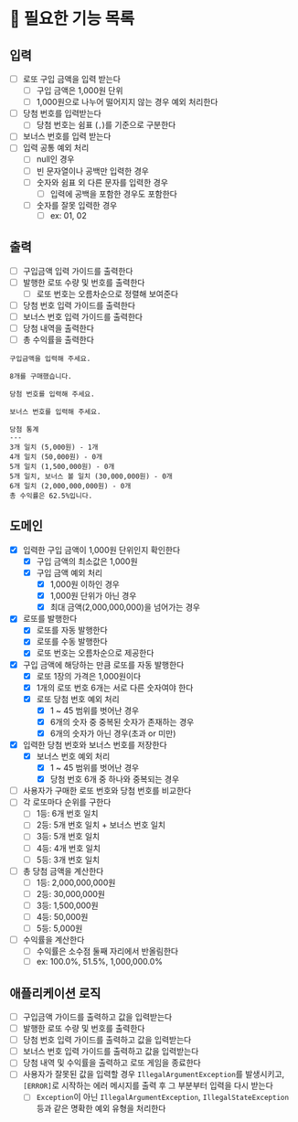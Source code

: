 # 📌 필요한 기능 목록

## 입력
- [ ] 로또 구입 금액을 입력 받는다
  - [ ] 구입 금액은 1,000원 단위
  - [ ] 1,000원으로 나누어 떨어지지 않는 경우 예외 처리한다
- [ ] 당첨 번호를 입력받는다
  - [ ] 당첨 번호는 쉼표 (`,`)를 기준으로 구분한다
- [ ] 보너스 번호를 입력 받는다
- [ ] 입력 공통 예외 처리
  - [ ] null인 경우
  - [ ] 빈 문자열이나 공백만 입력한 경우
  - [ ] 숫자와 쉼표 외 다른 문자를 입력한 경우
    - [ ] 입력에 공백을 포함한 경우도 포함한다
  - [ ] 숫자를 잘못 입력한 경우
    - [ ] ex: 01, 02

## 출력
- [ ] 구입금액 입력 가이드를 출력한다
- [ ] 발행한 로또 수량 및 번호를 출력한다
  - [ ] 로또 번호는 오름차순으로 정렬해 보여준다
- [ ] 당첨 번호 입력 가이드를 출력한다
- [ ] 보너스 번호 입력 가이드를 출력한다
- [ ] 당첨 내역을 출력한다
- [ ] 총 수익률을 출력한다

```text
구입금액을 입력해 주세요.

8개를 구매했습니다.

당첨 번호를 입력해 주세요.

보너스 번호를 입력해 주세요.

당첨 통계
---
3개 일치 (5,000원) - 1개
4개 일치 (50,000원) - 0개
5개 일치 (1,500,000원) - 0개
5개 일치, 보너스 볼 일치 (30,000,000원) - 0개
6개 일치 (2,000,000,000원) - 0개
총 수익률은 62.5%입니다.
```

## 도메인
- [x] 입력한 구입 금액이 1,000원 단위인지 확인한다
  - [x] 구입 금액의 최소값은 1,000원
  - [x] 구입 금액 예외 처리
    - [x] 1,000원 이하인 경우
    - [x] 1,000원 단위가 아닌 경우
    - [x] 최대 금액(2,000,000,000)을 넘어가는 경우
- [x] 로또를 발행한다
  - [x] 로또를 자동 발행한다
  - [x] 로또를 수동 발행한다
  - [x] 로또 번호는 오름차순으로 제공한다
- [x] 구입 금액에 해당하는 만큼 로또를 자동 발행한다
  - [x] 로또 1장의 가격은 1,000원이다
  - [x] 1개의 로또 번호 6개는 서로 다른 숫자여야 한다
  - [x] 로또 당첨 번호 예외 처리
    - [x] 1 ~ 45 범위를 벗어난 경우
    - [x] 6개의 숫자 중 중복된 숫자가 존재하는 경우
    - [x] 6개의 숫자가 아닌 경우(초과 or 미만)
- [x] 입력한 당첨 번호와 보너스 번호를 저장한다
  - [x] 보너스 번호 예외 처리
    - [x] 1 ~ 45 범위를 벗어난 경우
    - [x] 당첨 번호 6개 중 하나와 중복되는 경우
- [ ] 사용자가 구매한 로또 번호와 당첨 번호를 비교한다
- [ ] 각 로또마다 순위를 구한다
  - [ ] 1등: 6개 번호 일치
  - [ ] 2등: 5개 번호 일치 + 보너스 번호 일치
  - [ ] 3등: 5개 번호 일치
  - [ ] 4등: 4개 번호 일치
  - [ ] 5등: 3개 번호 일치
- [ ] 총 당첨 금액을 계산한다
  - [ ] 1등: 2,000,000,000원
  - [ ] 2등: 30,000,000원
  - [ ] 3등: 1,500,000원
  - [ ] 4등: 50,000원
  - [ ] 5등: 5,000원
- [ ] 수익률을 계산한다
  - [ ] 수익률은 소수점 둘째 자리에서 반올림한다
  - [ ] ex: 100.0%, 51.5%, 1,000,000.0%

## 애플리케이션 로직
- [ ] 구입금액 가이드를 출력하고 값을 입력받는다
- [ ] 발행한 로또 수량 및 번호를 출력한다
- [ ] 당첨 번호 입력 가이드를 출력하고 값을 입력받는다
- [ ] 보너스 번호 입력 가이드를 출력하고 값을 입력받는다
- [ ] 당첨 내역 및 수익률을 출력하고 로또 게임을 종료한다
- [ ] 사용자가 잘못된 값을 입력할 경우 `IllegalArgumentException`를 발생시키고, `[ERROR]`로 시작하는 에러 메시지를 출력 후 그 부분부터 입력을 다시 받는다
  - [ ] `Exception`이 아닌 `IllegalArgumentException`, `IllegalStateException` 등과 같은 명확한 예외 유형을 처리한다
